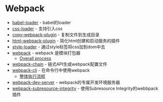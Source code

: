 # Webpack

- [babel-loader](https://www.npmjs.com/package/babel-loader) - babel的loader
- [css-loader](https://www.npmjs.com/package/css-loader) - 支持引入css
- [copy-webpack-plugin](https://www.npmjs.com/package/copy-webpack-plugin) - 复制文件到生成目录
- [html-webpack-plugin](https://www.npmjs.com/package/html-webpack-plugin) - 简化html创建和启动服务的插件
- [style-loader](https://www.npmjs.com/package/style-loader) - 通过style标签将css加到dom中去
- [webpack](https://www.npmjs.com/package/webpack) - webpack 是模块打包器
    - [Overall process](https://github.com/DDFE/DDFE-blog/issues/36)
- [webpack-chain](https://github.com/neutrinojs/webpack-chain) - 链式API生成webpack配置文件
- [webpack-cli](https://www.npmjs.com/package/webpack-cli) - 在命令行中使用webpack
    - [整体执行流程](https://github.com/DDFE/DDFE-blog/issues/12)
- [webpack-dev-server](https://www.npmjs.com/package/webpack-dev-server) - webpack的专属开发环境服务器
- [webpack-subresource-integrity](https://github.com/waysact/webpack-subresource-integrity) - 使用Subresource Integrity的webbpack插件